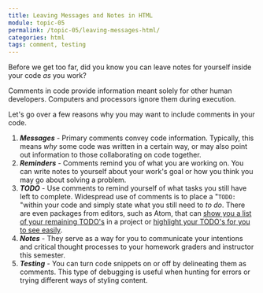 ```yaml
---
title: Leaving Messages and Notes in HTML
module: topic-05
permalink: /topic-05/leaving-messages-html/
categories: html
tags: comment, testing
---
```


<div class="divider-heading"></div>

Before we get too far, did you know you can leave notes for yourself inside your code _as_ you work?

Comments in code provide information meant solely for other human developers. Computers and processors ignore them during execution.

Let's go over a few reasons why you may want to include comments in your code.

1. **_Messages_** - Primary comments convey code information. Typically, this means _why_ some code was written in a certain way, or may also point out information to those collaborating on code together.
2. **_Reminders_** - Comments remind you of what you are working on. You can write notes to yourself about your work's goal or how you think you may go about solving a problem.
3. **_TODO_** - Use comments to remind yourself of what tasks you still have left to complete. Widespread use of comments is to place a "`TODO: ` "within your code and simply state what you still need to _to do_. There are even packages from editors, such as Atom, that can [show you a list of your remaining TODO's](https://atom.io/packages/todo-show) in a project or [highlight your TODO's for you to see easily](https://github.com/atom/language-todo).
4. **_Notes_** - They serve as a way for you to communicate your intentions and critical thought processes to your homework graders and instructor this semester.
5. **_Testing_** - You can turn code snippets on or off by delineating them as comments. This type of debugging is useful when hunting for errors or trying different ways of styling content.
